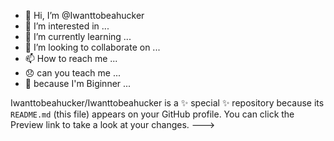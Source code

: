 - 👋 Hi, I’m @Iwanttobeahucker
- 👀 I’m interested in ...
- 🌱 I’m currently learning ...
- 💞️ I’m looking to collaborate on ...
- 📫 How to reach me ...
- 😞 can you teach me ...
- 🙏 because I'm Biginner ... 

Iwanttobeahucker/Iwanttobeahucker is a ✨ special ✨ repository because its `README.md` (this file) appears on your GitHub profile.
You can click the Preview link to take a look at your changes.
--->
